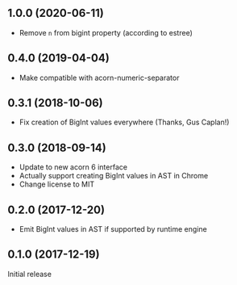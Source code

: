 ## 1.0.0 (2020-06-11)

* Remove `n` from bigint property (according to estree)

## 0.4.0 (2019-04-04)

* Make compatible with acorn-numeric-separator

## 0.3.1 (2018-10-06)

* Fix creation of BigInt values everywhere (Thanks, Gus Caplan!)

## 0.3.0 (2018-09-14)

* Update to new acorn 6 interface
* Actually support creating BigInt values in AST in Chrome
* Change license to MIT

## 0.2.0 (2017-12-20)

* Emit BigInt values in AST if supported by runtime engine

## 0.1.0 (2017-12-19)

Initial release
